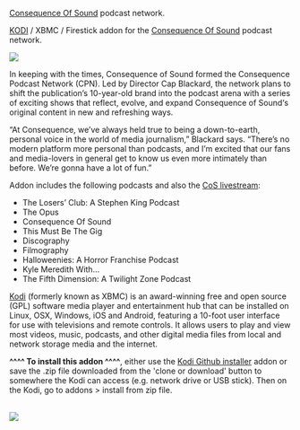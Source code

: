 <a href="https://consequenceofsound.net/consequence-podcast-network/">Consequence Of Sound</a> podcast network.<br>

<a href="kodi.tv">KODI<a> / XBMC / Firestick addon for the <a href="https://consequenceofsound.net/consequence-podcast-network/">Consequence Of Sound</a> podcast network.<br>

<img src="https://consequenceofsound.net/wp-content/uploads/2018/04/facebook-header-torn-red.png"><br>

In keeping with the times, Consequence of Sound formed the Consequence Podcast Network (CPN). Led by Director Cap Blackard, the network plans to shift the publication’s 10-year-old brand into the podcast arena with a series of exciting shows that reflect, evolve, and expand Consequence of Sound‘s original content in new and refreshing ways.<br>

“At Consequence, we’ve always held true to being a down-to-earth, personal voice in the world of media journalism,” Blackard says. “There’s no modern platform more personal than podcasts, and I’m excited that our fans and media-lovers in general get to know us even more intimately than before. We’re gonna have a lot of fun.”<br>

Addon includes the following podcasts and also the <a href="https://tunein.com/radio/Consequence-of-Sound-Radio-s308323/">CoS livestream</a>:<br>

- The Losers’ Club: A Stephen King Podcast<br>
- The Opus<br>
- Consequence Of Sound<br>
- This Must Be The Gig<br>
- Discography<br>
- Filmography<br>
- Halloweenies: A Horror Franchise Podcast<br>
- Kyle Meredith With...<br>
- The Fifth Dimension: A Twilight Zone Podcast<br>

<a href="www.kodi.tv">Kodi</a> (formerly known as XBMC) is an award-winning free and open source (GPL) software media player and entertainment hub that can be installed on Linux, OSX, Windows, iOS and Android, featuring a 10-foot user interface for use with televisions and remote controls. It allows users to play and view most videos, music, podcasts, and other digital media files from local and network storage media and the internet.<br>

<b>^^^^ To install this addon ^^^^</b>, either use the <a href="https://www.tvaddons.co/github-browser-kodi/">Kodi Github installer</a> addon or save the .zip file downloaded from the 'clone or download' button to somewhere the Kodi can access (e.g. network drive or USB stick). Then on the Kodi, go to addons > install from zip file.<br>

<br><a href="http://www.kodi.tv"><img src="https://kodi.tv/sites/default/files/page/field_image/about--devices.jpg">
